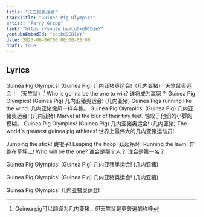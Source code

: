 ```yaml
---
title: "天竺鼠奥运会"
trackTitle: "Guinea Pig Olympics"
artist: "Parry Gripp"
link: "https://youtu.be/cotkdOCD1eY"
youtubeEmbedId: "cotkdOCD1eY"
date: 2023-06-06T00:00:00-05:00
draft: true
---
```


## Lyrics

Guinea Pig Olympics! (Guinea Pig)
<span class="target"><span class="original">几内亚猪奥运会!（几内亚猪）</span> <span class="correction">天竺鼠奥运会！（天竺鼠）[^1]</span></span>
Who is gonna be the one to win?
<span class="target">谁将成为赢家？</span>
Guinea Pig Olympics! (Guinea Pig)
<span class="target">几内亚猪奥运会! (几内亚猪)</span>
Guinea Pigs running like the wind.
<span class="target">几内亚猪像风一样奔跑。</span>
Guinea Pig Olympics! (Guinea Pig)
<span class="target">几内亚猪奥运会! (几内亚猪)</span>
Marvel at the blur of their tiny feet.
<span class="target">惊叹于他们的小脚的模糊。</span>
Guinea Pig Olympics! (Guinea Pig)
<span class="target">几内亚猪奥运会! (几内亚猪)</span>
The world's greatest guinea pig athletes!
<span class="target">世界上最伟大的几内亚猪运动员!</span>

Jumping the stick!
<span class="target">跳棍子!</span>
Leaping the hoop!
<span class="target">跃起吊环!</span>
Running the lawn!
<span class="target">奔跑在草坪上!</span>
Who will be the one?
<span class="target"><span class="original">谁会是那个人？</span> <span class="correction">谁会是第一名？</span></span>

Guinea Pig Olympics! (Guinea Pig)
<span class="target">几内亚猪奥运会! (几内亚猪)</span>

Guinea Pig Olympics! (Guinea Pig)
<span class="target">几内亚猪奥运会! (几内亚猪)</span>

Guinea Pig Olympics!
<span class="target">几内亚猪奥运会!</span>

[^1]: Guinea pig可以翻译为几内亚猪，但天竺鼠是更普遍的称呼
